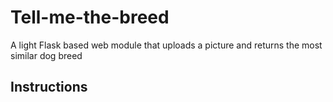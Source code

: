 # Tell-me-the-breed
A light Flask based web module that uploads a picture and returns the most similar dog breed

## Instructions
